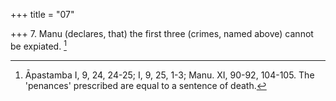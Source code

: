 +++
title = "07"

+++
7. Manu (declares, that) the first three (crimes, named above) cannot be expiated. [^4] 


[^4]:  Āpastamba I, 9, 24, 24-25; I, 9, 25, 1-3; Manu. XI, 90-92, 104-105. The 'penances' prescribed are equal to a sentence of death.
